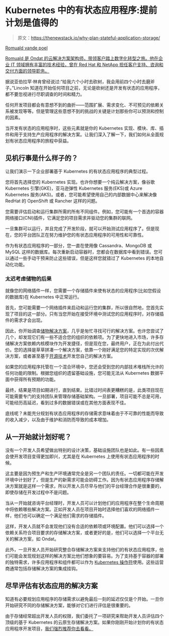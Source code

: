 # Kubernetes 中的有状态应用程序:提前计划是值得的

> 原文：<https://thenewstack.io/why-plan-stateful-application-storage/>

[](https://www.linkedin.com/in/rvandepoel/)

[Romuald vande poel](https://www.linkedin.com/in/rvandepoel/)

[Romuald 是 Ondat 的云解决方案架构师，带领客户踏上数字化转型之旅。他在企业 IT 领域拥有丰富的技术经验，曾在 Red Hat 和 NetApp 担任客户支持、咨询和交付方面的领导职务。](https://www.linkedin.com/in/rvandepoel/)

[](https://www.linkedin.com/in/rvandepoel/)[](https://www.linkedin.com/in/rvandepoel/)

据说亚伯拉罕·林肯曾经说过:“给我六个小时去砍树，我会用前四个小时去磨斧子。”Lincoln 知道在开始任何项目之前，无论是砍树还是开发有状态的应用程序，都不要忽视进行尽职调查的时间和精力。

任何开发项目都会有意想不到的曲折——范围扩展、需求变化、不可预见的依赖关系被发现等等。但是管理这些意想不到的挑战的关键是计划那些你可以预测和控制的因素。

当开发有状态的应用程序时，这些元素就是你的 Kubernetes 实现、模块、库、插件和用于支持生产应用程序的解决方案。让我们深入了解一下，我们如何从全面规划有状态应用程序的旅程中获益。

## 见机行事是什么样子的？

让我们演示一下企业部署基于 Kubernetes 的有状态应用程序的典型过程。

您将首先选择您的 Kubernetes 实现。也许你想要一个纯云解决方案，像谷歌 Kubernetes 引擎(GKE)，亚马逊弹性 Kubernetes 服务(EKS)或 Azure Kubernetes 服务(AKS)。或者，您可能希望使用自己的内部数据中心来解决像 RedHat 的 OpenShift 或 Rancher 这样的问题。

您需要评估启动和运行集群所需的所有不同组件。例如，您可能有一个首选的容器网络接口(CNI)插件，它满足您的项目需求并驱动您的集群的联网。

一旦集群可以运行，并且完成了开发阶段，就可以开始测试应用程序了。但是现在，您的平台团队正在努力维护您的有状态应用程序的可用性和可靠性。

作为有状态应用程序的一部分，您一直在使用像 Cassandra、MongoDB 或 MySQL 这样的数据库。每次重新启动容器时，您都会在数据库中看到错误。您可以通过一些手动干预来防止这些错误，但是这样您就错过了 Kubernetes 的本地自动化功能。

### 太迟考虑储物的后果

就像您的网络插件一样，您需要一个存储插件来使有状态的应用程序(比如您假设的数据库)在 Kubernetes 中正常运行。

首先，您可能需要一个网络插件来启动和运行您的集群，所以很自然地，您首先实现了项目的这一部分。只有当您开始在接受环境中测试您的应用程序时，对存储插件的需求才会出现。

因此，你开始调查[储物解决方案](https://www.ondat.io/blog/how-to-solve-kubernetes-persistent-storage-challenges)，几乎是匆忙寻找可行的解决方案。也许您尝试了几个，却发现它们有一些不适合您的组织的依赖项。为了更快地进入市场，许多存储解决方案依赖内核模块作为开发捷径，但是现在您，最终用户，正在为此付出代价。您的选择是草草拼凑一个解决方案，依靠一个刚好满足您的特定实现的次优解决方案，或者甚至基于[开源技术](https://www.ondat.io/blog/the-biggest-gap-in-kubernetes-storage-architecture)开发您自己的解决方案。

如果您的应用程序托管在一个混合环境中，您还会受到您的内部技术堆栈所允许的任何功能的限制。根据您组织的遗留基础设施，您可能无法从 Kubernetes 数据平面中获得所有预期的功能。

最终，结果是项目如期进行，直到结束。比错过时间表更糟糕的是，此类项目现在可能需要专门的支持团队来管理存储基础架构。一旦部署，项目可能不总是可用，可能经历高延迟，看到过多的数据错误或在其他方面表现不佳。

底线呢？未能充分规划有状态应用程序的存储需求意味着由于不可靠的性能而导致的收入减少，以及由于维护和消防而导致的成本增加。

## 从一开始就计划好呢？

没有一个开发人员希望做出特别的设计决策，基础设施团队也是如此。有一些因素会使开发项目变得更加即兴，尤其是在 Kubernetes 上使用有状态应用程序的时候。

这主要是因为预生产和生产环境通常完全是另一个团队的责任。一切都可能在开发环境中计划好了，但是生产的新需求可能会妨碍工作。因为有状态应用程序存储解决方案就是这样一个需求，所以开发人员尽早与他们的平台经理合作是很重要的，即使存储在开发过程中不是问题。

当从一开始就咨询平台经理时，开发人员可以计划他们的应用程序在整个生命周期中将依赖哪些解决方案。正如开发人员在项目开始时选择他们喜欢的网络插件一样，他们也可以确定一个满足他们需求的存储插件。

这样，开发人员就不会发现他们没有合适的依赖项或环境配置。他们可以选择一个依赖关系符合项目要求的存储解决方案，或者更好的是，他们可以选择一个平台无关的解决方案，如 Ondat。

此外，一旦开发人员开始研究整合存储解决方案来支持他们的有状态应用程序，他们可能会发现规划这样的解决方案比他们想象的要容易。为了支持基于容器的部署的独特需求，许多应用程序和组件都可以作为 [Kubernetes 操作符](https://storageos.com/using-the-rabbitmq-kubernetes-operator-with-persistent-data)使用。这些运营商通常包括存储解决方案的集成挂钩。

## 尽早评估有状态应用的解决方案

知道有必要规划应用程序的存储需求以避免最后一刻的延迟仅仅是个开始。一旦你开始研究不同的存储解决方案，能够对它们进行评估是很重要的。

由于存储经常超出开发人员的权限，我们委托了一项研究来帮助开发人员评估四个顶级的基于 Kubernetes 的云原生存储解决方案。如果你刚刚开始计划你的有状态应用程序开发项目，[我们强烈推荐你去看看。](https://info.ondat.io/the-new-stack)

<svg xmlns:xlink="http://www.w3.org/1999/xlink" viewBox="0 0 68 31" version="1.1"><title>Group</title> <desc>Created with Sketch.</desc></svg>
